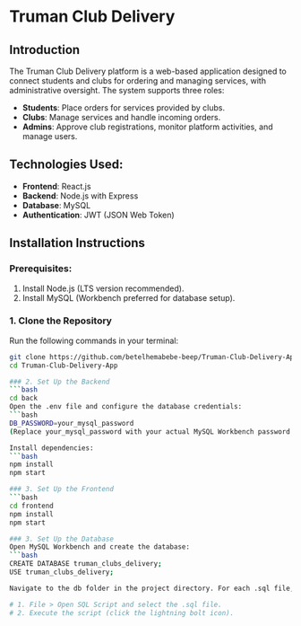 # Truman Club Delivery 

## Introduction
The Truman Club Delivery platform is a web-based application designed to connect students and clubs for ordering and managing services, with administrative oversight. The system supports three roles:

- **Students**: Place orders for services provided by clubs.
- **Clubs**: Manage services and handle incoming orders.
- **Admins**: Approve club registrations, monitor platform activities, and manage users.

## Technologies Used:
- **Frontend**: React.js
- **Backend**: Node.js with Express
- **Database**: MySQL
- **Authentication**: JWT (JSON Web Token)

## Installation Instructions

### Prerequisites:
1. Install Node.js (LTS version recommended).
2. Install MySQL (Workbench preferred for database setup).

### 1. Clone the Repository
Run the following commands in your terminal:
```bash
git clone https://github.com/betelhemabebe-beep/Truman-Club-Delivery-App.git
cd Truman-Club-Delivery-App

### 2. Set Up the Backend
```bash
cd back
Open the .env file and configure the database credentials:
```bash
DB_PASSWORD=your_mysql_password
(Replace your_mysql_password with your actual MySQL Workbench password.)

Install dependencies:
```bash
npm install
npm start

### 3. Set Up the Frontend
```bash
cd frontend
npm install
npm start

### 3. Set Up the Database
Open MySQL Workbench and create the database:
```bash
CREATE DATABASE truman_clubs_delivery;
USE truman_clubs_delivery;

Navigate to the db folder in the project directory. For each .sql file, open it in MySQL Workbench and run it:

# 1. File > Open SQL Script and select the .sql file.
# 2. Execute the script (click the lightning bolt icon).



